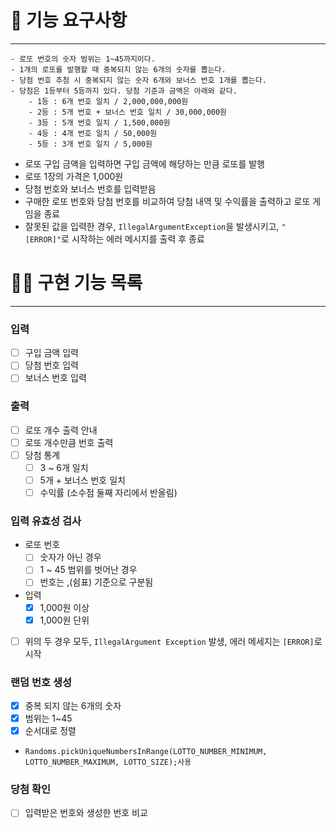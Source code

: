 # 🚀 기능 요구사항
***
```
- 로또 번호의 숫자 범위는 1~45까지이다.
- 1개의 로또를 발행할 때 중복되지 않는 6개의 숫자를 뽑는다.
- 당첨 번호 추첨 시 중복되지 않는 숫자 6개와 보너스 번호 1개를 뽑는다. 
- 당첨은 1등부터 5등까지 있다. 당첨 기준과 금액은 아래와 같다.
    - 1등 : 6개 번호 일치 / 2,000,000,000원
    - 2등 : 5개 번호 + 보너스 번호 일치 / 30,000,000원
    - 3등 : 5개 번호 일치 / 1,500,000원
    - 4등 : 4개 번호 일치 / 50,000원
    - 5등 : 3개 번호 일치 / 5,000원
```

- 로또 구입 금액을 입력하면 구입 금액에 해당하는 만큼 로또를 발행
- 로또 1장의 가격은 1,000원
- 당첨 번호와 보너스 번호를 입력받음
- 구매한 로또 번호와 당첨 번호를 비교하여 당첨 내역 및 수익률을 출력하고 로또 게임을 종료
- 잘못된 값을 입력한 경우, `IllegalArgumentException`을 발생시키고, `"[ERROR]"`로 시작하는 에러 메시지를 출력 후 종료

# 🙋‍♀ 구현 기능 목록
*** 

### 입력
- [ ] 구입 금액 입력
- [ ] 당첨 번호 입력
- [ ] 보너스 번호 입력

### 출력
- [ ] 로또 개수 출력 안내
- [ ] 로또 개수만큼 번호 출력
- [ ] 당첨 통계
    - [ ] 3 ~ 6개 일치
    - [ ] 5개 + 보너스 번호 일치
    - [ ] 수익률 (소수점 둘째 자리에서 반올림)

### 입력 유효성 검사
- 로또 번호
    - [ ] 숫자가 아닌 경우
    - [ ] 1 ~ 45 범위를 벗어난 경우
    - [ ] 번호는 ,(쉼표) 기준으로 구분됨
- 입력
    - [X] 1,000원 이상
    - [X] 1,000원 단위

- [ ] 위의 두 경우 모두, `IllegalArgument Exception` 발생, 에러 메세지는 `[ERROR]`로 시작

### 랜덤 번호 생성
- [X] 중복 되지 않는 6개의 숫자 
- [X] 범위는 1~45
- [X] 순서대로 정렬
- `Randoms.pickUniqueNumbersInRange(LOTTO_NUMBER_MINIMUM, LOTTO_NUMBER_MAXIMUM, LOTTO_SIZE);사용`
### 당첨 확인
- [ ] 입력받은 번호와 생성한 번호 비교
  
